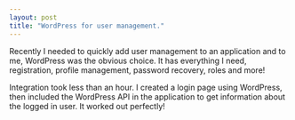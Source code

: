 ```yaml
---
layout: post
title: "WordPress for user management."
---
```


Recently I needed to quickly add user management to an application and to me, WordPress was the obvious choice. It has everything I need, registration, profile management, password recovery, roles and more! 

Integration took less than an hour. I created a login page using WordPress, then included the WordPress API in the application to get information about the logged in user. It worked out perfectly! 
